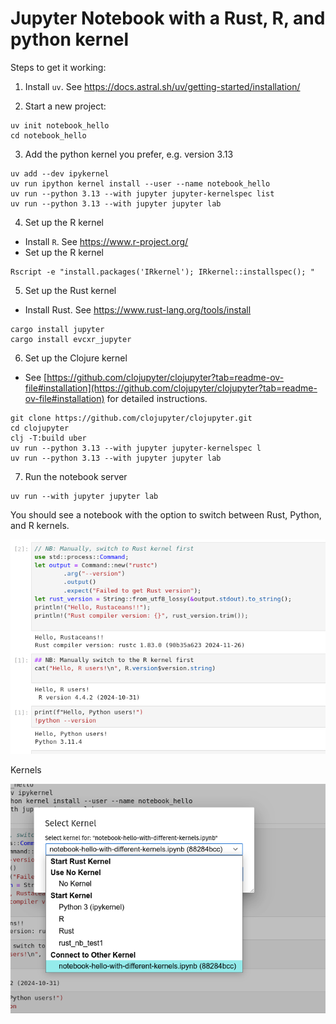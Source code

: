 
# Jupyter Notebook with a Rust, R, and python kernel

Steps to get it working:

1. Install `uv`. See https://docs.astral.sh/uv/getting-started/installation/

2. Start a new project:

```
uv init notebook_hello
cd notebook_hello
```

3. Add the python kernel you prefer, e.g. version 3.13

```
uv add --dev ipykernel
uv run ipython kernel install --user --name notebook_hello
uv run --python 3.13 --with jupyter jupyter-kernelspec list
uv run --python 3.13 --with jupyter jupyter lab
```

4. Set up the R kernel

 - Install `R`. See https://www.r-project.org/
 - Set up the R kernel

```
Rscript -e "install.packages('IRkernel'); IRkernel::installspec(); "
```

5. Set up the Rust kernel

 - Install Rust. See https://www.rust-lang.org/tools/install

```
cargo install jupyter
cargo install evcxr_jupyter
```

6. Set up the Clojure kernel

 - See [https://github.com/clojupyter/clojupyter?tab=readme-ov-file#installation](https://github.com/clojupyter/clojupyter?tab=readme-ov-file#installation) for detailed instructions.
 
 ```
git clone https://github.com/clojupyter/clojupyter.git
cd clojupyter
clj -T:build uber
uv run --python 3.13 --with jupyter jupyter-kernelspec l
uv run --python 3.13 --with jupyter jupyter lab
``` 

7. Run the notebook server

```
uv run --with jupyter jupyter lab
```






You should see a notebook with the option to switch between Rust, Python, and R kernels.

<img src="png/jupyter-notebook-with-rust-r-python-kernels.png" />

Kernels

<img src="png/jupyter-several-kernels.png" />


			
